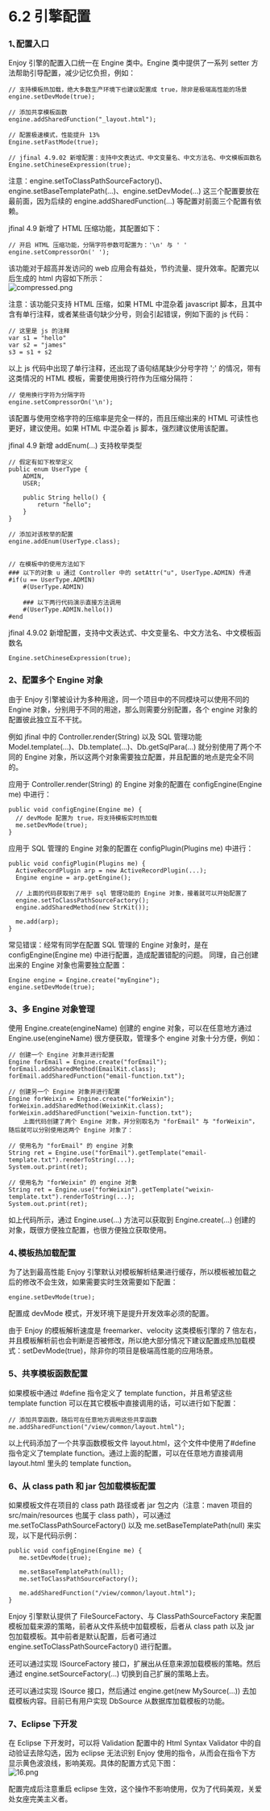 # 6.2 引擎配置
### 1､配置入口
Enjoy 引擎的配置入口统一在 Engine 类中。Engine 类中提供了一系列 setter 方法帮助引导配置，减少记忆负担，例如：
```
// 支持模板热加载，绝大多数生产环境下也建议配置成 true，除非是极端高性能的场景
engine.setDevMode(true);
 
// 添加共享模板函数
engine.addSharedFunction("_layout.html");
 
// 配置极速模式，性能提升 13%
Engine.setFastMode(true);
 
// jfinal 4.9.02 新增配置：支持中文表达式、中文变量名、中文方法名、中文模板函数名
Engine.setChineseExpression(true);
```
注意：engine.setToClassPathSourceFactory()、engine.setBaseTemplatePath(...)、engine.setDevMode(...) 这三个配置要放在最前面，因为后续的 engine.addSharedFunction(...) 等配置对前面三个配置有依赖。

jfinal 4.9 新增了 HTML 压缩功能，其配置如下：
```
// 开启 HTML 压缩功能，分隔字符参数可配置为：'\n' 与 ' '
engine.setCompressorOn(' ');
```
该功能对于超高并发访问的 web 应用会有益处，节约流量、提升效率。配置完以后生成的 html 内容如下所示：  
![compressed.png](/6.2/1_20200529195957.png)


注意：该功能只支持 HTML 压缩，如果 HTML 中混杂着 javascript 脚本，且其中含有单行注释，或者某些语句缺少分号，则会引起错误，例如下面的 js 代码：
```
// 这里是 js 的注释
var s1 = "hello"
var s2 = "james"
s3 = s1 + s2
```
以上 js 代码中出现了单行注释，还出现了语句结尾缺少分号字符 ';' 的情况，带有这类情况的 HTML 模板，需要使用换行符作为压缩分隔符：

```
// 使用换行字符为分隔字符
engine.setCompressorOn('\n');
```
该配置与使用空格字符的压缩率是完全一样的，而且压缩出来的 HTML 可读性也更好，建议使用。如果 HTML 中混杂着 js 脚本，强烈建议使用该配置。

jfinal 4.9 新增 addEnum(...) 支持枚举类型
```
// 假定有如下枚举定义
public enum UserType {
    ADMIN,
    USER;
    
    public String hello() {
        return "hello";
    }
}
        
// 添加对该枚举的配置
engine.addEnum(UserType.class);
 
 
// 在模板中的使用方法如下
### 以下的对象 u 通过 Controller 中的 setAttr("u", UserType.ADMIN) 传递
#if(u == UserType.ADMIN)
    #(UserType.ADMIN)
 
    ### 以下两行代码演示直接方法调用
    #(UserType.ADMIN.hello())   
#end
```
jfinal 4.9.02 新增配置，支持中文表达式、中文变量名、中文方法名、中文模板函数名
```
Engine.setChineseExpression(true);
```

### 2、配置多个 Engine 对象
由于 Enjoy 引擎被设计为多种用途，同一个项目中的不同模块可以使用不同的 Engine 对象，分别用于不同的用途，那么则需要分别配置，各个 engine 对象的配置彼此独立互不干扰。

例如 jfinal 中的 Controller.render(String) 以及 SQL 管理功能 Model.template(...)、Db.template(...)、Db.getSqlPara(...) 就分别使用了两个不同的 Engine 对象，所以这两个对象需要独立配置，并且配置的地点是完全不同的。

应用于 Controller.render(String) 的 Engine 对象的配置在 configEngine(Engine me) 中进行：
```
public void configEngine(Engine me) {
  // devMode 配置为 true，将支持模板实时热加载
  me.setDevMode(true);
}
```
   

应用于 SQL 管理的 Engine 对象的配置在 configPlugin(Plugins me) 中进行：
```
public void configPlugin(Plugins me) {
  ActiveRecordPlugin arp = new ActiveRecordPlugin(...);
  Engine engine = arp.getEngine();
  
  // 上面的代码获取到了用于 sql 管理功能的 Engine 对象，接着就可以开始配置了
  engine.setToClassPathSourceFactory();
  engine.addSharedMethod(new StrKit());
  
  me.add(arp);
}
```


常见错误：经常有同学在配置 SQL 管理的 Engine 对象时，是在 configEngine(Engine me) 中进行配置，造成配置错配的问题。
同理，自己创建出来的 Engine 对象也需要独立配置：
```
Engine engine = Engine.create("myEngine");
engine.setDevMode(true);
```

### 3、多 Engine 对象管理
使用 Engine.create(engineName) 创建的 engine 对象，可以在任意地方通过 Engine.use(engineName) 很方便获取，管理多个 engine 对象十分方便，例如：
```
// 创建一个 Engine 对象并进行配置
Engine forEmail = Engine.create("forEmail");
forEmail.addSharedMethod(EmailKit.class);
forEmail.addSharedFunction("email-function.txt");
 
// 创建另一个 Engine 对象并进行配置
Engine forWeixin = Engine.create("forWeixin");
forWeixin.addSharedMethod(WeixinKit.class);
forWeixin.addSharedFunction("weixin-function.txt");
    上面代码创建了两个 Engine 对象，并分别取名为 "forEmail" 与 "forWeixin"，随后就可以分别使用这两个 Engine 对象了：

// 使用名为 "forEmail" 的 engine 对象
String ret = Engine.use("forEmail").getTemplate("email-template.txt").renderToString(...);
System.out.print(ret);
 
// 使用名为 "forWeixin" 的 engine 对象
String ret = Engine.use("forWeixin").getTemplate("weixin-template.txt").renderToString(...);
System.out.print(ret);
```
如上代码所示，通过 Engine.use(...) 方法可以获取到 Engine.create(...) 创建的对象，既很方便独立配置，也很方便独立获取使用。



### 4､模板热加载配置
为了达到最高性能 Enjoy 引擎默认对模板解析结果进行缓存，所以模板被加载之后的修改不会生效，如果需要实时生效需要如下配置：
```
engine.setDevMode(true);
```
配置成 devMode 模式，开发环境下是提升开发效率必须的配置。

由于 Enjoy 的模板解析速度是 freemarker、velocity 这类模板引擎的 7 倍左右，并且模板解析前也会判断是否被修改，所以绝大部分情况下建议配置成热加载模式：setDevMode(true)，除非你的项目是极端高性能的应用场景。



### 5、共享模板函数配置
如果模板中通过 #define 指令定义了 template function，并且希望这些 template function 可以在其它模板中直接调用的话，可以进行如下配置：
```
// 添加共享函数，随后可在任意地方调用这些共享函数
me.addSharedFunction("/view/common/layout.html");
```
以上代码添加了一个共享函数模板文件 layout.html，这个文件中使用了#define指令定义了template function。通过上面的配置，可以在任意地方直接调用 layout.html 里头的 template function。



### 6、从 class path 和 jar 包加载模板配置
如果模板文件在项目的 class path 路径或者 jar 包之内（注意：maven 项目的 src/main/resources 也属于 class path），可以通过me.setToClassPathSourceFactory() 以及 me.setBaseTemplatePath(null) 来实现，以下是代码示例：
```
public void configEngine(Engine me) {
   me.setDevMode(true);
 
   me.setBaseTemplatePath(null);
   me.setToClassPathSourceFactory();
 
   me.addSharedFunction("/view/common/layout.html");
}
```
Enjoy 引擎默认提供了 FileSourceFactory、与 ClassPathSourceFactory 来配置模板加载来源的策略，前者从文件系统中加载模板，后者从 class path 以及 jar 包加载模板。其中前者是默认配置，后者可通过 engine.setToClassPathSourceFactory() 进行配置。

还可以通过实现 ISourceFactory 接口，扩展出从任意来源加载模板的策略。然后通过 engine.setSourceFactory(...) 切换到自己扩展的策略上去。

还可以通过实现 ISource 接口，然后通过 engine.get(new MySource(...)) 去加载模板内容。目前已有用户实现 DbSource 从数据库加载模板的功能。



### 7、Eclipse 下开发
在 Eclipse 下开发时，可以将 Validation 配置中的 Html Syntax Validator 中的自动验证去除勾选，因为 eclipse 无法识别 Enjoy 使用的指令，从而会在指令下方显示黄色波浪线，影响美观。具体的配置方式见下图：  
![16.png](/6.2/1_20180115001833.png)


配置完成后注意重启 eclipse 生效，这个操作不影响使用，仅为了代码美观，关爱处女座完美主义者。